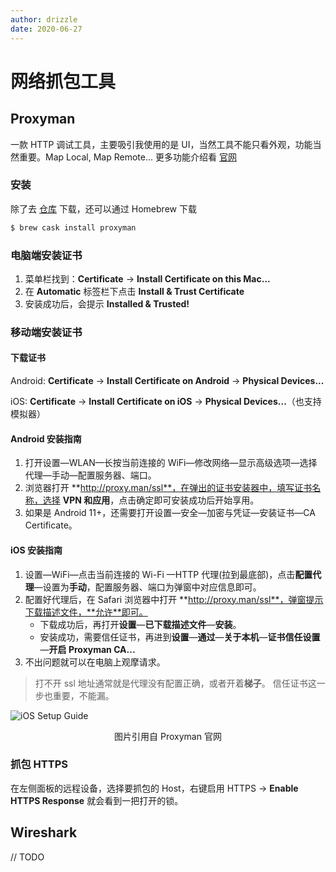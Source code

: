 ```yaml
---
author: drizzle
date: 2020-06-27
---
```


# 网络抓包工具

## Proxyman

一款 HTTP 调试工具，主要吸引我使用的是 UI，当然工具不能只看外观，功能当然重要。Map Local, Map Remote... 更多功能介绍看 [官网](https://proxyman.io/)

### 安装

除了去 [仓库](https://github.com/ProxymanApp/Proxyman/releases) 下载，还可以通过 Homebrew 下载

```bash
$ brew cask install proxyman
```

### 电脑端安装证书

1. 菜单栏找到：**Certificate** -> **Install Certificate on this Mac...**
2. 在 **Automatic** 标签栏下点击 **Install & Trust Certificate**
3. 安装成功后，会提示 **Installed & Trusted!**

### 移动端安装证书

#### 下载证书

Android: **Certificate** -> **Install Certificate on Android** -> **Physical Devices...**

iOS: **Certificate** -> **Install Certificate on iOS** -> **Physical Devices...**（也支持模拟器）

#### Android 安装指南

1. 打开设置—WLAN—长按当前连接的 WiFi—修改网络—显示高级选项—选择代理—手动—配置服务器、端口。
2. 浏览器打开 **http://proxy.man/ssl**，在弹出的证书安装器中，填写证书名称，选择 **VPN 和应用**，点击确定即可安装成功后开始享用。
3. 如果是 Android 11+，还需要打开设置—安全—加密与凭证—安装证书—CA Certificate。

#### iOS 安装指南

1. 设置—WiFi—点击当前连接的 Wi-Fi —HTTP 代理(拉到最底部)，点击**配置代理**—设置为**手动**，配置服务器、端口为弹窗中对应信息即可。
2. 配置好代理后，在 Safari 浏览器中打开 **http://proxy.man/ssl**，弹窗提示下载描述文件，**允许**即可。
   - 下载成功后，再打开**设置**—**已下载描述文件**—**安装**。
   - 安装成功，需要信任证书，再进到**设置**—**通过**—**关于本机**—**证书信任设置**—**开启 Proxyman CA...**
3. 不出问题就可以在电脑上观摩请求。

> 打不开 ssl 地址通常就是代理没有配置正确，或者开着**梯子**。
> 信任证书这一步也重要，不能漏。

![iOS Setup Guide](https://proxyman.imgix.net/assets/images/Dashboard_Proxyman_Update.jpg)

<div align="center">图片引用自 Proxyman 官网</div>

### 抓包 HTTPS

在左侧面板的远程设备，选择要抓包的 Host，右键启用 HTTPS -> **Enable HTTPS Response** 就会看到一把打开的锁。

## Wireshark

// TODO
